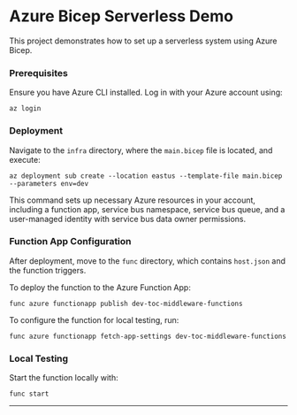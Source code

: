 # Azure Bicep Serverless Demo

This project demonstrates how to set up a serverless system using Azure Bicep.

### Prerequisites

Ensure you have Azure CLI installed. Log in with your Azure account using:

```
az login
```

### Deployment

Navigate to the `infra` directory, where the `main.bicep` file is located, and execute:

```
az deployment sub create --location eastus --template-file main.bicep --parameters env=dev
```

This command sets up necessary Azure resources in your account, including a function app, service bus namespace, service bus queue, and a user-managed identity with service bus data owner permissions.

### Function App Configuration

After deployment, move to the `func` directory, which contains `host.json` and the function triggers. 

To deploy the function to the Azure Function App:

```
func azure functionapp publish dev-toc-middleware-functions
```

To configure the function for local testing, run:

```
func azure functionapp fetch-app-settings dev-toc-middleware-functions
```

### Local Testing

Start the function locally with:

```
func start
```

---